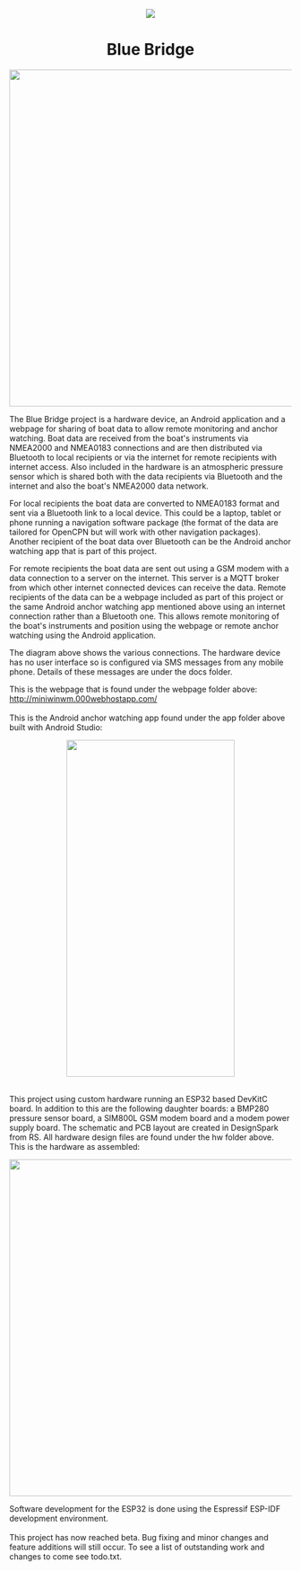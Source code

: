 <p align="center">
<img src="https://static.wixstatic.com/media/850cc4_b160987cf0174eba9a19a07ac7d762d0~mv2.jpg/v1/fill/w_83,h_116,al_c,lg_1,q_80/850cc4_b160987cf0174eba9a19a07ac7d762d0~mv2.webp">
</p>
<H1 align="center">Blue Bridge</H1>
<p align="center">
<img width=820 height=600 src="https://static.wixstatic.com/media/850cc4_febccf9a46cb411f876876ded8a68677~mv2.png">
</p>

The Blue Bridge project is a hardware device, an Android application and a webpage for sharing of boat data to allow remote monitoring and anchor watching. Boat data are received from the boat's instruments via NMEA2000 and NMEA0183 connections and are then distributed via Bluetooth to local recipients or via the internet for remote recipients with internet access. Also included in the hardware is an atmospheric pressure sensor which is shared both with the data recipients via Bluetooth and the internet and also the boat's NMEA2000 data network.

For local recipients the boat data are converted to NMEA0183 format and sent via a Bluetooth link to a local device. This could be a laptop, tablet or phone running a navigation software package (the format of the data are tailored for OpenCPN but will work with other navigation packages). Another recipient of the boat data over Bluetooth can be the Android anchor watching app that is part of this project.

For remote recipients the boat data are sent out using a GSM modem with a data connection to a server on the internet. This server is a MQTT broker from which other internet connected devices can receive the data. Remote recipients of the data can be a webpage included as part of this project or the same Android anchor watching app mentioned above using an internet connection rather than a Bluetooth one. This allows remote monitoring of the boat's instruments and position using the webpage or 
remote anchor watching using the Android application.

The diagram above shows the various connections. The hardware device has no user interface so is configured via SMS messages from any mobile phone. Details of these messages are under the docs folder.

This is the webpage that is found under the webpage folder above:
<br>
http://miniwinwm.000webhostapp.com/
<br><br>
This is the Android anchor watching app found under the app folder above built with Android Studio:
<p align="center">
<img width=300 height=600 src="https://static.wixstatic.com/media/850cc4_394de733e7264cf09104f523497a742f~mv2.png">
</p>
<br>
This project using custom hardware running an ESP32 based DevKitC board. In addition to this are the following daughter boards: a BMP280 pressure sensor board, a SIM800L GSM modem board and a modem power supply board. The schematic and PCB layout are created in DesignSpark from RS. All hardware design files are found under the hw folder above. This is the hardware as assembled:
<p align="center">
<img width=520 height=600 src="https://static.wixstatic.com/media/850cc4_b6b30b905b334b57aa9830c94b619491~mv2.jpg">
</p>
Software development for the ESP32 is done using the Espressif ESP-IDF development environment.
<br><br>
This project has now reached beta. Bug fixing and minor changes and feature additions will still occur. To see a list of outstanding work and changes to come see todo.txt.
